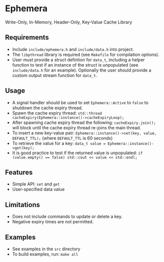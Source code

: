 # Ephemera
Write-Only, In-Memory, Header-Only, Key-Value Cache Library

## Requirements
- Include `include/ephemera.h` and `include/data.h` into project.
- The `libpthread` library is required (see `Makefile` for compilation options).
- User must provide a struct defintion for `data_t`, including a helper function to test if an instance of the struct is unpopulated (see `include/data.h` for an example). Optionally the user should provide a custom output stream function for `data_t`.

## Usage
- A signal handler should be used to set `Ephemera::Active` to `false` to shutdown the cache expiry thread.
- Spawn the cache expiry thread: `std::thread cacheExpiry(Ephemera::instance()->cacheExpiryLoop);`
- After spawning cache expiry thread the following: `cacheExpiry.join();` will block until the cache expiry thread re-joins the main thread.
- To insert a new key-value pair: `Ephemera::instance()->set(key, value, DEFAULT_TTL);` (where `DEFAULT_TTL` is 60 seconds)
- To retrieve the value for a key: `data_t value = Ephemera::instance()->get(key);`
- It is good practice to test if the returned value is unpopulated: `if (value.empty() == false) std::cout << value << std::endl;`

## Features
- Simple API: `set` and `get`
- User-specified data value

## Limitations
- Does not include commands to update or delete a key.
- Negative expiry times are not permitted.

## Examples
- See examples in the `src` directory
- To build examples, run: `make all`
